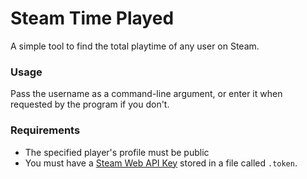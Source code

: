 # Steam Time Played

A simple tool to find the total playtime of any user on Steam.

### Usage
Pass the username as a command-line argument, or enter it when requested by the program if you don't.

### Requirements
- The specified player's profile must be public
- You must have a [Steam Web API Key](https://steamcommunity.com/dev/apikey) stored in a file called `.token`.